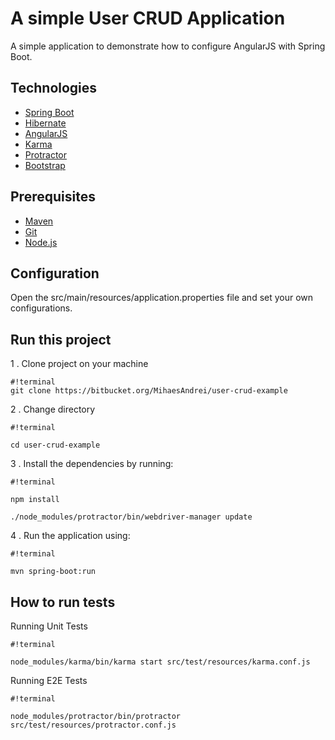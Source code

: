 # A simple User CRUD Application #

A simple application to demonstrate how to configure AngularJS with Spring Boot.

## Technologies ##
* [Spring Boot](https://spring.io/)
* [Hibernate](http://hibernate.org/)
* [AngularJS](https://angularjs.org/)
* [Karma](https://karma-runner.github.io/1.0/index.html)
* [Protractor](http://www.protractortest.org/)
* [Bootstrap](http://getbootstrap.com/)

## Prerequisites ##
* [Maven](http://maven.apache.org/download.cgi)
* [Git](https://git-scm.com/book/en/v2/Getting-Started-Installing-Git)
* [Node.js](https://nodejs.org)

## Configuration ##
Open the src/main/resources/application.properties file and set your own configurations.

## Run this project ##
1 . Clone project on your machine
```
#!terminal 
git clone https://bitbucket.org/MihaesAndrei/user-crud-example
```
2 . Change directory
```
#!terminal

cd user-crud-example
```
3 . Install the dependencies by running:
```
#!terminal

npm install

./node_modules/protractor/bin/webdriver-manager update
```
4 . Run the application using:
```
#!terminal

mvn spring-boot:run
```

## How to run tests ##

Running Unit Tests
```
#!terminal

node_modules/karma/bin/karma start src/test/resources/karma.conf.js
```
Running E2E Tests
```
#!terminal

node_modules/protractor/bin/protractor src/test/resources/protractor.conf.js

```
